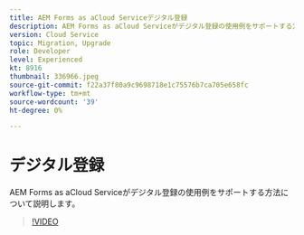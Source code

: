 ```yaml
---
title: AEM Forms as aCloud Serviceデジタル登録
description: AEM Forms as aCloud Serviceがデジタル登録の使用例をサポートする方法を説明します。
version: Cloud Service
topic: Migration, Upgrade
role: Developer
level: Experienced
kt: 8916
thumbnail: 336966.jpeg
source-git-commit: f22a37f80a9c9698718e1c75576b7ca705e658fc
workflow-type: tm+mt
source-wordcount: '39'
ht-degree: 0%

---
```



# デジタル登録

AEM Forms as aCloud Serviceがデジタル登録の使用例をサポートする方法について説明します。

>[!VIDEO](https://video.tv.adobe.com/v/336966/?quality=12&learn=on)
